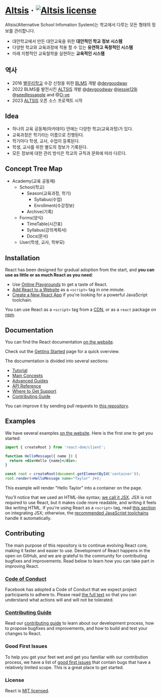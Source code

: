 # [Altsis](https://altsis.org/) &middot; [![Altsis license](https://img.shields.io/badge/license-MIT-blue.svg)](https://github.com/bmrdevteam/school-information-system/blob/62cbf4be719fe13160df48a08d495215c9cac272/LICENSE)

Altsis(Alternative School Infomation System)는 학교에서 다루는 모든 형태의 정보를 관리합니다. 

- 대안학교에서 만든 대안교육을 위한 **대안적인 학교 정보 시스템**
- 다양한 학교와 교육과정에 적용 할 수 있는 **유연하고 독창적인 시스템**
- 미래 지향적인 교육철학을 실현하는 **교육적인 시스템**

## 역사
- 2016 [별무리학교](http://bmrschool.net) 수강 신청을 위한 [BLMS](https://github.com/devgoodway/BLMS_OSV) 개발 @[devgoodway](https://github.com/devgoodway)
- 2022 BLMS를 발전시킨 [ALTSIS](https://github.com/bmrdevteam/school-information-system) 개발 @[devgoodway](https://github.com/devgoodway) @[jessie129j](https://github.com/jessie129j) @[seedlessapple](https://github.com/seedlessapple) and @[O-ye](https://github.com/O-ye)
- 2023 [ALTSIS](https://github.com/bmrdevteam/school-information-system) 오픈 소스 프로젝트 시작

## Idea
- 하나의 교육 공동체(아카데미) 안에는 다양한 학교(교육과정)가 있다.
- 교육과정은 학기라는 이름으로 진행된다.
- 학기마다 학생, 교사, 수업이 등록된다.
- 학생, 교사를 위한 별도의 정보가 기록된다.
- 모든 정보에 대한 관리 방식은 학교의 규칙과 문화에 따라 다르다.

## Concept Tree Map
- Academy(교육 공동체)
    - School(학교)
        - Season(교육과정, 학기)
            - Syllabus(수업)
            - Enrollment(수강정보)
        - Archive(기록)
    - Forms(양식)
        - TimeTable(시간표)
        - Syllabus(강의계획서)
        - Docs(문서)
    - User(학생, 교사, 학부모)

## Installation

React has been designed for gradual adoption from the start, and **you can use as little or as much React as you need**:

* Use [Online Playgrounds](https://reactjs.org/docs/getting-started.html#online-playgrounds) to get a taste of React.
* [Add React to a Website](https://reactjs.org/docs/add-react-to-a-website.html) as a `<script>` tag in one minute.
* [Create a New React App](https://reactjs.org/docs/create-a-new-react-app.html) if you're looking for a powerful JavaScript toolchain.

You can use React as a `<script>` tag from a [CDN](https://reactjs.org/docs/cdn-links.html), or as a `react` package on [npm](https://www.npmjs.com/package/react).

## Documentation

You can find the React documentation [on the website](https://react.dev/).  

Check out the [Getting Started](https://react.dev/learn) page for a quick overview.

The documentation is divided into several sections:

* [Tutorial](https://reactjs.org/tutorial/tutorial.html)
* [Main Concepts](https://reactjs.org/docs/hello-world.html)
* [Advanced Guides](https://reactjs.org/docs/jsx-in-depth.html)
* [API Reference](https://reactjs.org/docs/react-api.html)
* [Where to Get Support](https://reactjs.org/community/support.html)
* [Contributing Guide](https://reactjs.org/docs/how-to-contribute.html)

You can improve it by sending pull requests to [this repository](https://github.com/reactjs/reactjs.org).

## Examples

We have several examples [on the website](https://reactjs.org/). Here is the first one to get you started:

```jsx
import { createRoot } from 'react-dom/client';

function HelloMessage({ name }) {
  return <div>Hello {name}</div>;
}

const root = createRoot(document.getElementById('container'));
root.render(<HelloMessage name="Taylor" />);
```

This example will render "Hello Taylor" into a container on the page.

You'll notice that we used an HTML-like syntax; [we call it JSX](https://reactjs.org/docs/introducing-jsx.html). JSX is not required to use React, but it makes code more readable, and writing it feels like writing HTML. If you're using React as a `<script>` tag, read [this section](https://reactjs.org/docs/add-react-to-a-website.html#optional-try-react-with-jsx) on integrating JSX; otherwise, the [recommended JavaScript toolchains](https://reactjs.org/docs/create-a-new-react-app.html) handle it automatically.

## Contributing

The main purpose of this repository is to continue evolving React core, making it faster and easier to use. Development of React happens in the open on GitHub, and we are grateful to the community for contributing bugfixes and improvements. Read below to learn how you can take part in improving React.

### [Code of Conduct](https://github.com/bmrdevteam/school-information-system/blob/document/CONTRIBUTOR_COVENANT.md)

Facebook has adopted a Code of Conduct that we expect project participants to adhere to. Please read [the full text](https://code.fb.com/codeofconduct) so that you can understand what actions will and will not be tolerated.

### [Contributing Guide](https://github.com/bmrdevteam/school-information-system/blob/0b4c0ce6552edb88e53053553e352b19c87482b7/CONTRIBUTING.md)

Read our [contributing guide](https://reactjs.org/docs/how-to-contribute.html) to learn about our development process, how to propose bugfixes and improvements, and how to build and test your changes to React.

### Good First Issues

To help you get your feet wet and get you familiar with our contribution process, we have a list of [good first issues](https://github.com/facebook/react/labels/good%20first%20issue) that contain bugs that have a relatively limited scope. This is a great place to get started.

### License

React is [MIT licensed](./LICENSE).
